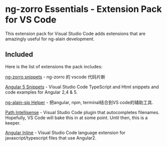 # ng-zorro Essentials - Extension Pack for VS Code

This extension pack for Visual Studio Code adds extensions that are amazingly useful for ng-alain development.

## Included

Here is the list of extensions the pack includes:

[ng-zorro snippets](https://marketplace.visualstudio.com/items?itemName=cipchk.ng-zorro-vscode) - ng-zorro 的 vscode 代码片断

[Angular 5 Snippets](https://marketplace.visualstudio.com/items?itemName=Mikael.Angular-BeastCode) - Visual Studio Code TypeScript and Html snippets and code examples for Angular 2,4 & 5.

[ng-alain-sip Helper](https://marketplace.visualstudio.com/items?itemName=winpzs.ngalainsiphelper) - 把angular, npm, terminal结合到VS code的辅助工具.

[Path Intellisense](https://marketplace.visualstudio.com/items?itemName=christian-kohler.path-intellisense) - Visual Studio Code plugin that autocompletes filenames. Hopefully, VS Code will bake this in at some point. Until then, this is a keeper.

[Angular Inline](https://marketplace.visualstudio.com/items?itemName=natewallace.angular2-inline) - Visual Studio Code language extension for javascript/typescript files that use Angular2.
